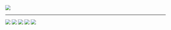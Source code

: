 ![](https://i.imgur.com/FsGLAD6.png)
<!-- https://carbon.now.sh/ -->

---------

![](https://github-profile-summary-cards.vercel.app/api/cards/profile-details?username=s-ow&theme=nord_dark)
![](https://github-profile-summary-cards.vercel.app/api/cards/productive-time?username=s-ow&utcOffset=+2&theme=nord_dark)
![](https://github-profile-summary-cards.vercel.app/api/cards/repos-per-language?username=s-ow&theme=nord_dark)
![](https://github-readme-stats.vercel.app/api/top-langs/?username=s-ow&theme=nord&layout=compact&show_icons=true)
![](https://github-readme-streak-stats.herokuapp.com/?user=s-ow&theme=nord)
